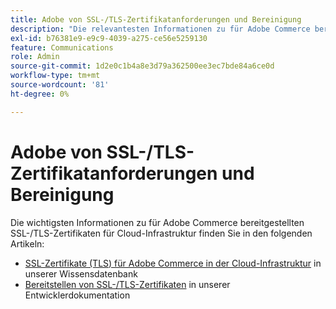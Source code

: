 ```yaml
---
title: Adobe von SSL-/TLS-Zertifikatanforderungen und Bereinigung
description: "Die relevantesten Informationen zu für Adobe Commerce bereitgestellten SSL-/TLS-Zertifikaten für Cloud-Infrastruktur finden Sie in den folgenden Artikeln:"
exl-id: b76381e9-e9c9-4039-a275-ce56e5259130
feature: Communications
role: Admin
source-git-commit: 1d2e0c1b4a8e3d79a362500ee3ec7bde84a6ce0d
workflow-type: tm+mt
source-wordcount: '81'
ht-degree: 0%

---
```


# Adobe von SSL-/TLS-Zertifikatanforderungen und Bereinigung

Die wichtigsten Informationen zu für Adobe Commerce bereitgestellten SSL-/TLS-Zertifikaten für Cloud-Infrastruktur finden Sie in den folgenden Artikeln:

* [SSL-Zertifikate (TLS) für Adobe Commerce in der Cloud-Infrastruktur](/help/how-to/general/ssl-tls-certificates-for-magento-commerce-cloud-faq.md) in unserer Wissensdatenbank
* [Bereitstellen von SSL-/TLS-Zertifikaten](https://devdocs.magento.com/cloud/cdn/configure-fastly.html#provision-ssltls-certificates) in unserer Entwicklerdokumentation
